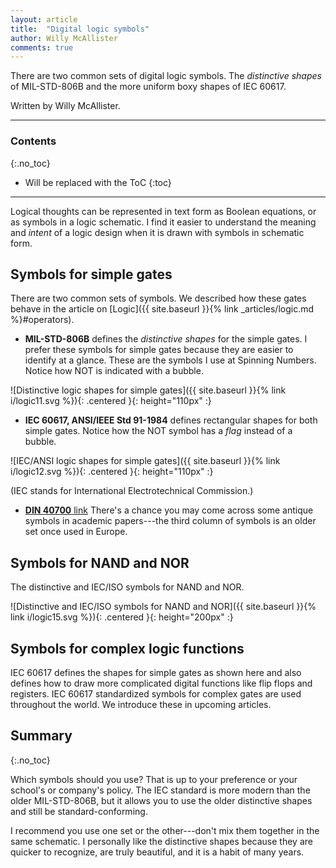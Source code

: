 ```yaml
---
layout: article
title:  "Digital logic symbols"
author: Willy McAllister
comments: true
---
```


There are two common sets of digital logic symbols. The *distinctive shapes* of MIL-STD-806B and the more uniform boxy shapes of IEC 60617.

Written by Willy McAllister.

----

### Contents
{:.no_toc}

* Will be replaced with the ToC
{:toc}

----

Logical thoughts can be represented in text form as Boolean equations, or as symbols in a logic schematic. I find it easier to understand the meaning and *intent* of a logic design when it is drawn with symbols in schematic form. 

## Symbols for simple gates

There are two common sets of symbols. We described how these gates behave in the article on [Logic]({{ site.baseurl }}{% link _articles/logic.md %}#operators).

* **MIL-STD-806B** defines the *distinctive shapes* for the simple gates. I prefer these symbols for simple gates because they are easier to identify at a glance. These are the symbols I use at Spinning Numbers. Notice how NOT is indicated with a bubble.

![Distinctive logic shapes for simple gates]({{ site.baseurl }}{% link i/logic11.svg %}){: .centered }{: height="110px" :}

* **IEC 60617, ANSI/IEEE Std 91-1984** defines rectangular shapes for both simple gates. Notice how the NOT symbol has a *flag* instead of a bubble.

![IEC/ANSI logic shapes for simple gates]({{ site.baseurl }}{% link i/logic12.svg %}){: .centered }{: height="110px" :}

(IEC stands for International Electrotechnical Commission.)

* [**DIN 40700** link](https://de.wikipedia.org/wiki/Logikgatter#Typen_von_Logikgattern_und_Symbolik) There's a chance you may come across some antique symbols in academic papers---the third column of symbols is an older set once used in Europe. 

## Symbols for NAND and NOR

The distinctive and IEC/ISO symbols for NAND and NOR.

![Distinctive and IEC/ISO symbols for NAND and NOR]({{ site.baseurl }}{% link i/logic15.svg %}){: .centered }{: height="200px" :} 

## Symbols for complex logic functions

IEC 60617 defines the shapes for simple gates as shown here and also defines how to draw more complicated digital functions like flip flops and registers. IEC 60617 standardized symbols for complex gates are used throughout the world. We introduce these in upcoming articles.

## Summary
{:.no_toc}

Which symbols should you use? That is up to your preference or your school's or company's policy. The IEC standard is more modern than the older MIL-STD-806B, but it allows you to use the older distinctive shapes and still be standard-conforming. 

I recommend you use one set or the other---don't mix them together in the same schematic. I personally like the distinctive shapes because they are quicker to recognize, are truly beautiful, and it is a habit of many years.


